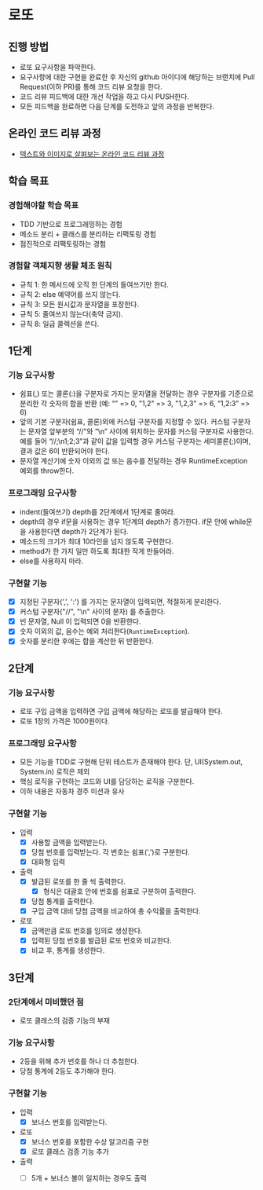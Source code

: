 # 로또
## 진행 방법
* 로또 요구사항을 파악한다.
* 요구사항에 대한 구현을 완료한 후 자신의 github 아이디에 해당하는 브랜치에 Pull Request(이하 PR)를 통해 코드 리뷰 요청을 한다.
* 코드 리뷰 피드백에 대한 개선 작업을 하고 다시 PUSH한다.
* 모든 피드백을 완료하면 다음 단계를 도전하고 앞의 과정을 반복한다.

## 온라인 코드 리뷰 과정
* [텍스트와 이미지로 살펴보는 온라인 코드 리뷰 과정](https://github.com/next-step/nextstep-docs/tree/master/codereview)

## 학습 목표

### 경험해야할 학습 목표

- TDD 기반으로 프로그래밍하는 경험
- 메소드 분리 + 클래스를 분리하는 리팩토링 경험
- 점진적으로 리팩토링하는 경험

### 경험할 객체지향 생활 체조 원칙

- 규칙 1: 한 메서드에 오직 한 단계의 들여쓰기만 한다.
- 규칙 2: else 예약어를 쓰지 않는다.
- 규칙 3: 모든 원시값과 문자열을 포장한다.
- 규칙 5: 줄여쓰지 않는다(축약 금지).
- 규칙 8: 일급 콜렉션을 쓴다.

## 1단계

### 기능 요구사항 

- 쉼표(,) 또는 콜론(:)을 구분자로 가지는 문자열을 전달하는 경우 구분자를 기준으로 분리한 각 숫자의 합을 반환 (예: “” => 0, "1,2" => 3, "1,2,3" => 6, “1,2:3” => 6)
- 앞의 기본 구분자(쉼표, 콜론)외에 커스텀 구분자를 지정할 수 있다. 커스텀 구분자는 문자열 앞부분의 “//”와 “\n” 사이에 위치하는 문자를 커스텀 구분자로 사용한다. 예를 들어 “//;\n1;2;3”과 같이 값을 입력할 경우 커스텀 구분자는 세미콜론(;)이며, 결과 값은 6이 반환되어야 한다.
- 문자열 계산기에 숫자 이외의 값 또는 음수를 전달하는 경우 RuntimeException 예외를 throw한다.

### 프로그래밍 요구사항

- indent(들여쓰기) depth를 2단계에서 1단계로 줄여라.
- depth의 경우 if문을 사용하는 경우 1단계의 depth가 증가한다. if문 안에 while문을 사용한다면 depth가 2단계가 된다.
- 메소드의 크기가 최대 10라인을 넘지 않도록 구현한다.
- method가 한 가지 일만 하도록 최대한 작게 만들어라.
- else를 사용하지 마라.

### 구현할 기능

- [x] 지정된 구분자(',', ':') 를 가지는 문자열이 입력되면, 적절하게 분리한다.
- [x] 커스텀 구분자("//", "\n" 사이의 문자) 를 추출한다.
- [x] 빈 문자열, Null 이 입력되면 0을 반환한다.
- [x] 숫자 이외의 값, 음수는 예외 처리한다(`RuntimeException`).
- [x] 숫자를 분리한 후에는 합을 계산한 뒤 반환한다.

## 2단계

### 기능 요구사항

- 로또 구입 금액을 입력하면 구입 금액에 해당하는 로또를 발급해야 한다.
- 로또 1장의 가격은 1000원이다.

### 프로그래밍 요구사항

- 모든 기능을 TDD로 구현해 단위 테스트가 존재해야 한다. 단, UI(System.out, System.in) 로직은 제외
- 핵심 로직을 구현하는 코드와 UI를 담당하는 로직을 구분한다.
- 이하 내용은 자동차 경주 미션과 유사

### 구현할 기능

- 입력
  - [x] 사용할 금액을 입력받는다.
  - [x] 당첨 번호를 입력받는다. 각 번호는 쉼표(',')로 구분한다.
  - [x] 대화형 입력
- 출력
  - [x] 발급된 로또를 한 줄 씩 출력한다.
    - [x] 형식은 대괄호 안에 번호를 쉼표로 구분하여 출력한다.
  - [x] 당첨 통계를 출력한다.
  - [x] 구입 금액 대비 당첨 금액을 비교하여 총 수익률을 출력한다.
- 로또
  - [x] 금액만큼 로또 번호를 임의로 생성한다.
  - [x] 입력된 당첨 번호를 발급된 로또 번호와 비교한다.
  - [x] 비교 후, 통계를 생성한다.

## 3단계

### 2단계에서 미비했던 점

- 로또 클래스의 검증 기능의 부재

### 기능 요구사항

- 2등을 위해 추가 번호를 하나 더 추첨한다.
- 당첨 통계에 2등도 추가해야 한다.

### 구현할 기능

- 입력
  - [x] 보너스 번호를 입력받는다.
- 로또
  - [x] 보너스 번호를 포함한 수상 알고리즘 구현
  - [x] 로또 클래스 검증 기능 추가
- 출력
  - [ ] 5개 + 보너스 볼이 일치하는 경우도 출력
  
